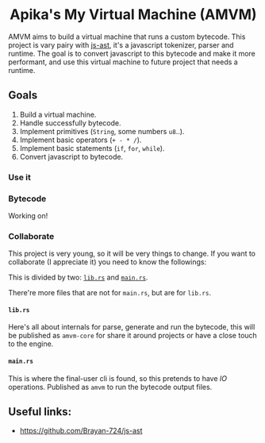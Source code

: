 <h1 align="center">
    Apika's My Virtual Machine (AMVM)
</h1>

AMVM aims to build a virtual machine that runs a custom bytecode. 
This project is vary pairy with [js-ast](https://github.com/Brayan-724/js-ast), it's a javascript tokenizer, parser and runtime.
The goal is to convert javascript to this bytecode and make it more performant, and use this virtual machine to future project that needs a runtime.

## Goals
1. Build a virtual machine.
  1. Handle successfully bytecode.
  2. Implement primitives (`String`, some numbers `u8`..).
  3. Implement basic operators (`+ - * /`).
  4. Implement basic statements (`if`, `for`, `while`).
2. Convert javascript to bytecode.

### Use it

### Bytecode
Working on!

### Collaborate
This project is very young, so it will be very things to change. If you want to collaborate (I appreciate it) you need to know the followings:

This is divided by two: [`lib.rs`](./src/lib.rs) and [`main.rs`](./src/main.rs).

There're more files that are not for `main.rs`, but are for `lib.rs`.

#### `lib.rs`
Here's all about internals for parse, generate and run the bytecode, this will be published as `amvm-core` for share it around projects or have a close touch to the engine.

#### `main.rs`
This is where the final-user cli is found, so this pretends to have _IO_ operations. Published as `amvm` to run the bytecode output files.

## Useful links:
- https://github.com/Brayan-724/js-ast

